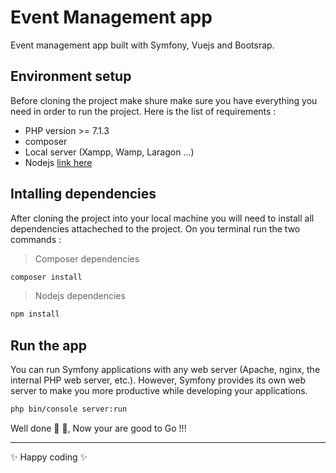 # Event Management app

Event management app built with Symfony, Vuejs and Bootsrap.

## Environment setup
Before cloning the project make shure make sure you have everything you need in order to run the project. Here is the list of requirements :

* PHP version >= 7.1.3
* composer
* Local server (Xampp, Wamp, Laragon ...)
* Nodejs [link here](https://nodejs.org/en/)

## Intalling dependencies

After cloning the project into your local machine you will need to install all dependencies attacheched to the project. On you terminal run the two commands :
> Composer dependencies

```bash
composer install
```
> Nodejs dependencies

```bash
npm install
```

## Run the app

You can run Symfony applications with any web server (Apache, nginx, the internal PHP web server, etc.). However, Symfony provides its own web server to make you more productive while developing your applications.


```bash
php bin/console server:run
```

Well done :clap: :clap:, Now your are good to Go !!!

--------
:sparkles: Happy coding :sparkles: